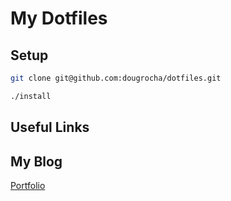 # My Dotfiles

## Setup

```sh
git clone git@github.com:dougrocha/dotfiles.git

./install
```

## Useful Links

## My Blog

[Portfolio](https://www.dougrocha.com)

